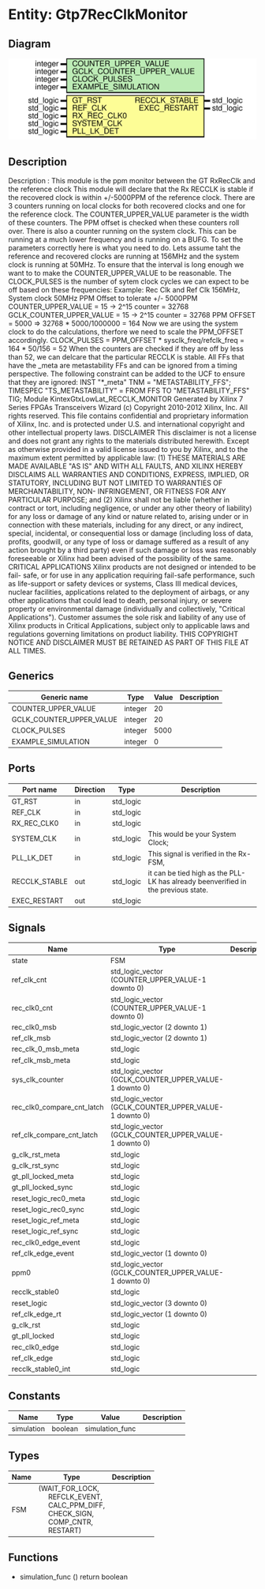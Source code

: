 # Entity: Gtp7RecClkMonitor

## Diagram

![Diagram](Gtp7RecClkMonitor.svg "Diagram")
## Description

 Description :     This module is the ppm monitor between the
 		      GT RxRecClk and the reference clock
                   This module will declare that the Rx RECCLK is stable if the
                   recovered clock is within +/-5000PPM of the reference clock.
                   There are 3 counters running on local clocks for both
                   recovered clocks and one for the reference clock.  The
                   COUNTER_UPPER_VALUE parameter is the width of these
                   counters. The PPM offset is checked when these counters
                   roll over.
                   There is also a counter running on the system clock.
                   This can be running at a much lower frequency and is
                   running on a BUFG.
                   To set the parameters correctly here is what you need to
                   do.  Lets assume taht the reference and recovered
                   clocks are running at 156MHz and the system clock is
                   running at 50MHz.
                   To ensure that the interval is long enough we want to
                   to make the COUNTER_UPPER_VALUE to be reasonable.  The
                   CLOCK_PULSES is the number of sytem clock cycles we can
                   expect to be off based on these frequencies:
                   Example: Rec Clk and Ref Clk 156MHz, System clock 50MHz
                            PPM Offset to tolerate +/- 5000PPM
                   COUNTER_UPPER_VALUE = 15 -> 2^15 counter = 32768
                   GCLK_COUNTER_UPPER_VALUE = 15 -> 2^15 counter = 32768
                   PPM OFFSET = 5000 => 32768 * 5000/1000000 = 164
                   Now we are using the system clock to do the
                   calculations, therfore we need to scale the PPM_OFFSET
                   accordingly.
                   CLOCK_PULSES = PPM_OFFSET * sysclk_freq/refclk_freq
                                = 164 * 50/156 = 52
                   When the counters are checked if they are off by less
                   than 52, we can delcare that the particular RECCLK is
                   stable.
                   All FFs that have the _meta are metastability FFs and
                   can be ignored from a timing perspective. The following
                   constraint can be added to the UCF to ensure that they
                   are ignored:
                   INST "*_meta" TNM = "METASTABILITY_FFS";
                   TIMESPEC "TS_METASTABILITY" = FROM FFS TO "METASTABILITY_FFS" TIG;
Module KintexGtxLowLat_RECCLK_MONITOR
Generated by Xilinx 7 Series FPGAs Transceivers Wizard
(c) Copyright 2010-2012 Xilinx, Inc. All rights reserved.
This file contains confidential and proprietary information
of Xilinx, Inc. and is protected under U.S. and
international copyright and other intellectual property
laws.
DISCLAIMER
This disclaimer is not a license and does not grant any
rights to the materials distributed herewith. Except as
otherwise provided in a valid license issued to you by
Xilinx, and to the maximum extent permitted by applicable
law: (1) THESE MATERIALS ARE MADE AVAILABLE "AS IS" AND
WITH ALL FAULTS, AND XILINX HEREBY DISCLAIMS ALL WARRANTIES
AND CONDITIONS, EXPRESS, IMPLIED, OR STATUTORY, INCLUDING
BUT NOT LIMITED TO WARRANTIES OF MERCHANTABILITY, NON-
INFRINGEMENT, OR FITNESS FOR ANY PARTICULAR PURPOSE; and
(2) Xilinx shall not be liable (whether in contract or tort,
including negligence, or under any other theory of
liability) for any loss or damage of any kind or nature
related to, arising under or in connection with these
materials, including for any direct, or any indirect,
special, incidental, or consequential loss or damage
(including loss of data, profits, goodwill, or any type of
loss or damage suffered as a result of any action brought
by a third party) even if such damage or loss was
reasonably foreseeable or Xilinx had been advised of the
possibility of the same.
CRITICAL APPLICATIONS
Xilinx products are not designed or intended to be fail-
safe, or for use in any application requiring fail-safe
performance, such as life-support or safety devices or
systems, Class III medical devices, nuclear facilities,
applications related to the deployment of airbags, or any
other applications that could lead to death, personal
injury, or severe property or environmental damage
(individually and collectively, "Critical
Applications"). Customer assumes the sole risk and
liability of any use of Xilinx products in Critical
Applications, subject only to applicable laws and
regulations governing limitations on product liability.
THIS COPYRIGHT NOTICE AND DISCLAIMER MUST BE RETAINED AS
PART OF THIS FILE AT ALL TIMES.
## Generics

| Generic name             | Type    | Value | Description |
| ------------------------ | ------- | ----- | ----------- |
| COUNTER_UPPER_VALUE      | integer | 20    |             |
| GCLK_COUNTER_UPPER_VALUE | integer | 20    |             |
| CLOCK_PULSES             | integer | 5000  |             |
| EXAMPLE_SIMULATION       | integer | 0     |             |
## Ports

| Port name     | Direction | Type      | Description                                                                        |
| ------------- | --------- | --------- | ---------------------------------------------------------------------------------- |
| GT_RST        | in        | std_logic |                                                                                    |
| REF_CLK       | in        | std_logic |                                                                                    |
| RX_REC_CLK0   | in        | std_logic |                                                                                    |
| SYSTEM_CLK    | in        | std_logic | This would be your System Clock;                                                   |
| PLL_LK_DET    | in        | std_logic | This signal is verified in the Rx-FSM,                                             |
| RECCLK_STABLE | out       | std_logic | it can be tied high as the PLL-LK has already beenverified in the previous state.  |
| EXEC_RESTART  | out       | std_logic |                                                                                    |
## Signals

| Name                       | Type                                                    | Description |
| -------------------------- | ------------------------------------------------------- | ----------- |
| state                      | FSM                                                     |             |
| ref_clk_cnt                | std_logic_vector (COUNTER_UPPER_VALUE-1 downto  0)      |             |
| rec_clk0_cnt               | std_logic_vector (COUNTER_UPPER_VALUE-1 downto  0)      |             |
| rec_clk0_msb               | std_logic_vector (2 downto  1)                          |             |
| ref_clk_msb                | std_logic_vector (2 downto  1)                          |             |
| rec_clk_0_msb_meta         | std_logic                                               |             |
| ref_clk_msb_meta           | std_logic                                               |             |
| sys_clk_counter            | std_logic_vector (GCLK_COUNTER_UPPER_VALUE-1 downto  0) |             |
| rec_clk0_compare_cnt_latch | std_logic_vector (GCLK_COUNTER_UPPER_VALUE-1 downto  0) |             |
| ref_clk_compare_cnt_latch  | std_logic_vector (GCLK_COUNTER_UPPER_VALUE-1 downto  0) |             |
| g_clk_rst_meta             | std_logic                                               |             |
| g_clk_rst_sync             | std_logic                                               |             |
| gt_pll_locked_meta         | std_logic                                               |             |
| gt_pll_locked_sync         | std_logic                                               |             |
| reset_logic_rec0_meta      | std_logic                                               |             |
| reset_logic_rec0_sync      | std_logic                                               |             |
| reset_logic_ref_meta       | std_logic                                               |             |
| reset_logic_ref_sync       | std_logic                                               |             |
| rec_clk0_edge_event        | std_logic                                               |             |
| ref_clk_edge_event         | std_logic_vector (1 downto 0)                           |             |
| ppm0                       | std_logic_vector (GCLK_COUNTER_UPPER_VALUE-1 downto  0) |             |
| recclk_stable0             | std_logic                                               |             |
| reset_logic                | std_logic_vector (3 downto  0)                          |             |
| ref_clk_edge_rt            | std_logic_vector (1 downto  0)                          |             |
| g_clk_rst                  | std_logic                                               |             |
| gt_pll_locked              | std_logic                                               |             |
| rec_clk0_edge              | std_logic                                               |             |
| ref_clk_edge               | std_logic                                               |             |
| recclk_stable0_int         | std_logic                                               |             |
## Constants

| Name       | Type    | Value            | Description |
| ---------- | ------- | ---------------- | ----------- |
| simulation | boolean |  simulation_func |             |
## Types

| Name | Type                                                                                                                                                                                                                                                         | Description |
| ---- | ------------------------------------------------------------------------------------------------------------------------------------------------------------------------------------------------------------------------------------------------------------ | ----------- |
| FSM  | (WAIT_FOR_LOCK,<br><span style="padding-left:20px">REFCLK_EVENT,<br><span style="padding-left:20px">CALC_PPM_DIFF,<br><span style="padding-left:20px">CHECK_SIGN,<br><span style="padding-left:20px">COMP_CNTR,<br><span style="padding-left:20px">RESTART)  |             |
## Functions
- simulation_func <font id="function_arguments">()</font> <font id="function_return">return boolean </font>
